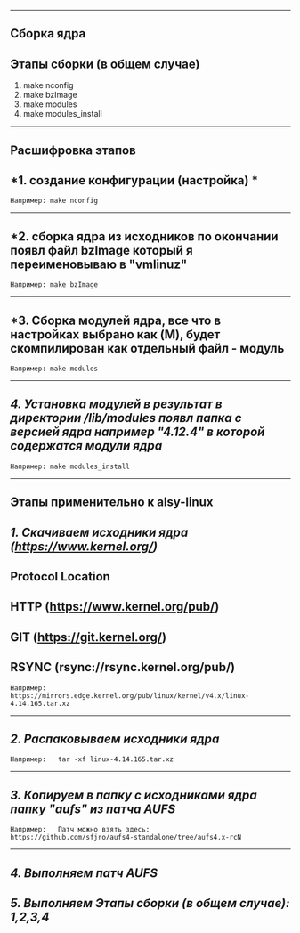 -------------------------------------------------------------
Сборка ядра
-------------------------------------------------------------
Этапы сборки (в общем случае)
-------------------------------------------------------------
1. make nconfig
2. make bzImage
3. make modules
4. make modules_install
-------------------------------------------------------------
Расшифровка этапов
-------------------------------------------------------------
*1. создание конфигурации (настройка) *
-------------------------------------------------------------
    Например: make nconfig    
-------------------------------------------------------------   
*2. сборка ядра из исходников по окончании появл файл bzImage который я переименовываю в "vmlinuz"
-------------------------------------------------------------   
    Например: make bzImage
-------------------------------------------------------------
*3. Сборка модулей ядра, все что в настройках выбрано как (M), будет скомпилирован как отдельный файл - модуль
-------------------------------------------------------------
    Например: make modules
-------------------------------------------------------------   
*4. Установка модулей в результат в директории /lib/modules появл папка с версией ядра например "4.12.4" в которой содержатся модули ядра*
-------------------------------------------------------------   
    Например: make modules_install
-------------------------------------------------------------
Этапы применительно к alsy-linux
-------------------------------------------------------------
*1. Скачиваем исходники ядра (https://www.kernel.org/)*
-------------------------------------------------------------
Protocol            Location
-------------------------------------------------------------
HTTP                (https://www.kernel.org/pub/)
-------------------------------------------------------------
GIT                 (https://git.kernel.org/)
-------------------------------------------------------------
RSYNC               (rsync://rsync.kernel.org/pub/)
-------------------------------------------------------------
    Например:   https://mirrors.edge.kernel.org/pub/linux/kernel/v4.x/linux-4.14.165.tar.xz
-------------------------------------------------------------
*2. Распаковываем исходники ядра* 
-------------------------------------------------------------
    Например:   tar -xf linux-4.14.165.tar.xz
-------------------------------------------------------------
*3. Копируем в папку с исходниками ядра папку "aufs" из патча AUFS*
-------------------------------------------------------------
    Например:   Патч можно взять здесь: 
    https://github.com/sfjro/aufs4-standalone/tree/aufs4.x-rcN
-------------------------------------------------------------
*4. Выполняем патч AUFS*
-------------------------------------------------------------
*5. Выполняем Этапы сборки (в общем случае): 1,2,3,4*
-------------------------------------------------------------
